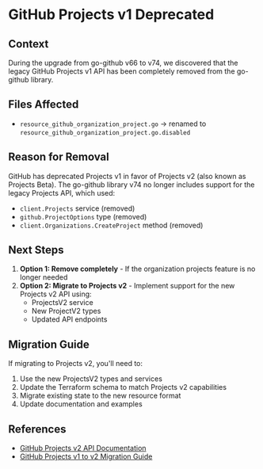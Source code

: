 # GitHub Projects v1 Deprecated

## Context

During the upgrade from go-github v66 to v74, we discovered that the legacy GitHub Projects v1 API has been completely removed from the go-github library.

## Files Affected

- `resource_github_organization_project.go` → renamed to `resource_github_organization_project.go.disabled`

## Reason for Removal

GitHub has deprecated Projects v1 in favor of Projects v2 (also known as Projects Beta). The go-github library v74 no longer includes support for the legacy Projects API, which used:

- `client.Projects` service (removed)
- `github.ProjectOptions` type (removed)  
- `client.Organizations.CreateProject` method (removed)

## Next Steps

1. **Option 1: Remove completely** - If the organization projects feature is no longer needed
2. **Option 2: Migrate to Projects v2** - Implement support for the new Projects v2 API using:
   - ProjectsV2 service
   - New ProjectV2 types
   - Updated API endpoints

## Migration Guide

If migrating to Projects v2, you'll need to:

1. Use the new ProjectsV2 types and services
2. Update the Terraform schema to match Projects v2 capabilities
3. Migrate existing state to the new resource format
4. Update documentation and examples

## References

- [GitHub Projects v2 API Documentation](https://docs.github.com/en/rest/projects)
- [GitHub Projects v1 to v2 Migration Guide](https://docs.github.com/en/issues/planning-and-tracking-with-projects/creating-projects/migrating-from-projects-classic)